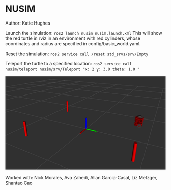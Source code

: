 # NUSIM
Author: Katie Hughes

Launch the simulation: 
`ros2 launch nusim nusim.launch.xml`
This will show the red turtle in rviz in an environment with red cylinders, whose coordinates and radius are specified in config/basic_world.yaml.

Reset the simulation: 
`ros2 service call /reset std_srvs/srv/Empty `

Teleport the turtle to a specified location: 
`ros2 service call nusim/teleport nusim/srv/Teleport "x: 2
y: 3.0
theta: 1.0
"
`

![Nusim rviz simulation](images/nusim1.png?raw=true "Nusim rviz simulation")


Worked with: Nick Morales, Ava Zahedi, Allan Garcia-Casal, Liz Metzger, Shantao Cao